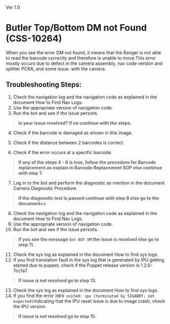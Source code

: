 Ver 1.0

# Butler Top/Bottom DM not Found (CSS-10264)
When you see the error DM not found, it means that the Ranger is not able to read the barcode correctly and therefore is unable to move.This error mostly occurs due to defect in the camera assembly, nav code version and splitter PCBA, and some issue. with the camera.


## Troubleshooting Steps:
1. Check the navigation log and the navigation code as explained in the document How to Find Nav Logs.
2. Use the appropriate version of navigation code.
3. Run the bot and see if the issue persists.

> **Is your issue resolved? If no continue with the steps.**

4. Check if the barcode is damaged as shown in this image.

5. Check if the distance between 2 barcodes is correct.
6. Check if the error occurs at a specific barcode.

> **If any of the steps 4 - 6 is true, follow the procedure for Barcode replacement as explain in Barcode Replacement SOP else continue with step 7.**

7. Log in to the bot and perform the diagnostic as mention in the document Camera Diagnostic Procedure.

> **If the diagnostic test is passed continue with step 8 else go to the document<>** 

8. Check the navigation log and the navigation code as explained in the document How to Find Nav Logs.
9. Use the appropriate version of navigation code.
10. Run the bot and see if the issue persists. 

> **If you see the message `Got BOT DM` the issue is resolved else go to step 11.**

11. Check the sys log as explained in the document How to find sys logs.
12. If you find translation fault in the sys log that is generated by IPU getting started due to puppet, check if the Puppet release version is 1.2.0-7cc1a7.

> **If issue is not resolved go to step 13.**

13. Check the sys log as explained in the document How to find sys logs.
14. If you find the error `INFO exited: ipu (terminated by SIGABRT; not expected)`indicating that the IPU reset issue is due to image crash, check the IPU version.

> **If issue is not resolved go to step 15.**
